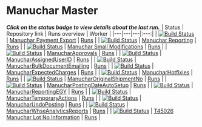 # Manuchar Master 
_**Click on the status badge to view details about the last run.**_ 
| Status | Repository link | Runs overview | Worker |
|---|---|---|:---:|
| [![Build Status](https://dev.azure.com/navertica/BusinessCentral/_apis/build/status%2FManuchar%2FMaster%2FManuchar%20Payment%20Export%20Master?repoName=Manuchar%20Payment%20Export&branchName=master)](https://dev.azure.com/navertica/BusinessCentral/_build/latest?definitionId=368&repoName=Manuchar%20Payment%20Export&branchName=master) | [Manuchar Payment Export](https://dev.azure.com/navertica/BusinessCentral/_git/Manuchar%20Payment%20Export) | [Runs](https://dev.azure.com/navertica/BusinessCentral/_build?definitionId=368) |
| [![Build Status](https://dev.azure.com/navertica/BusinessCentral/_apis/build/status%2FManuchar%2FMaster%2FManuchar%20Reporting%20Master?repoName=Manuchar%20Reporting&branchName=master)](https://dev.azure.com/navertica/BusinessCentral/_build/latest?definitionId=369&repoName=Manuchar%20Reporting&branchName=master) | [Manuchar Reporting](https://dev.azure.com/navertica/BusinessCentral/_git/Manuchar%20Reporting) | [Runs](https://dev.azure.com/navertica/BusinessCentral/_build?definitionId=369) | 
| [![Build Status](https://dev.azure.com/navertica/BusinessCentral/_apis/build/status%2FManuchar%2FMaster%2FManuchar%20Small%20Modifications%20Master?repoName=Manuchar%20Small%20Modifications&branchName=master)](https://dev.azure.com/navertica/BusinessCentral/_build/latest?definitionId=370&repoName=Manuchar%20Small%20Modifications&branchName=master) | [Manuchar Small Modifications](https://dev.azure.com/navertica/BusinessCentral/_git/Manuchar%20Small%20Modifications) | [Runs](https://dev.azure.com/navertica/BusinessCentral/_build?definitionId=370) | 
| [![Build Status](https://dev.azure.com/navertica/BusinessCentral/_apis/build/status%2FManuchar%2FMaster%2FManucharApprovals%20Master?repoName=ManucharApprovals&branchName=master)](https://dev.azure.com/navertica/BusinessCentral/_build/latest?definitionId=747&repoName=ManucharApprovals&branchName=master) | [ManucharApprovals](https://dev.azure.com/navertica/BusinessCentral/_git/ManucharApprovals) | [Runs](https://dev.azure.com/navertica/BusinessCentral/_build?definitionId=747) | 
| [![Build Status](https://dev.azure.com/navertica/BusinessCentral/_apis/build/status%2FManuchar%2FMaster%2FManucharAssignedUserID%20Master?repoName=ManucharAssignedUserID&branchName=master)](https://dev.azure.com/navertica/BusinessCentral/_build/latest?definitionId=371&repoName=ManucharAssignedUserID&branchName=master) | [ManucharAssignedUserID](https://dev.azure.com/navertica/BusinessCentral/_git/ManucharAssignedUserID) | [Runs](https://dev.azure.com/navertica/BusinessCentral/_build?definitionId=371) | 
| [![Build Status](https://dev.azure.com/navertica/BusinessCentral/_apis/build/status%2FManuchar%2FMaster%2FManucharBulkDocumentEmailing%20Master?repoName=ManucharBulkDocumentEmailing&branchName=master)](https://dev.azure.com/navertica/BusinessCentral/_build/latest?definitionId=276&repoName=ManucharBulkDocumentEmailing&branchName=master) | [ManucharBulkDocumentEmailing](https://dev.azure.com/navertica/BusinessCentral/_git/ManucharBulkDocumentEmailing) | [Runs](https://dev.azure.com/navertica/BusinessCentral/_build?definitionId=276) | 
| [![Build Status](https://dev.azure.com/navertica/BusinessCentral/_apis/build/status%2FManuchar%2FMaster%2FManucharExpectedCharges%20Master?repoName=ManucharExpectedCharges&branchName=master)](https://dev.azure.com/navertica/BusinessCentral/_build/latest?definitionId=225&repoName=ManucharExpectedCharges&branchName=master) | [ManucharExpectedCharges](https://dev.azure.com/navertica/BusinessCentral/_git/ManucharExpectedCharges) | [Runs](https://dev.azure.com/navertica/BusinessCentral/_build?definitionId=225) | 
| [![Build Status](https://dev.azure.com/navertica/BusinessCentral/_apis/build/status%2FManuchar%2FMaster%2FManucharHotfixies%20Master?repoName=ManucharHotfixies&branchName=master)](https://dev.azure.com/navertica/BusinessCentral/_build/latest?definitionId=1487&repoName=ManucharHotfixies&branchName=master) | [ManucharHotfixies](https://dev.azure.com/navertica/BusinessCentral/_git/ManucharHotfixies) | [Runs](https://dev.azure.com/navertica/BusinessCentral/_build?definitionId=1487) | 
| [![Build Status](https://dev.azure.com/navertica/BusinessCentral/_apis/build/status%2FManuchar%2FMaster%2FManucharOriginalShipmentNo%20Master?repoName=ManucharOriginalShipmentNo&branchName=master)](https://dev.azure.com/navertica/BusinessCentral/_build/latest?definitionId=372&repoName=ManucharOriginalShipmentNo&branchName=master) | [ManucharOriginalShipmentNo](https://dev.azure.com/navertica/BusinessCentral/_git/ManucharOriginalShipmentNo) | [Runs](https://dev.azure.com/navertica/BusinessCentral/_build?definitionId=372) | 
| [![Build Status](https://dev.azure.com/navertica/BusinessCentral/_apis/build/status%2FManuchar%2FMaster%2FManucharPostingDateAutoSetup%20Master?repoName=ManucharPostingDateAutoSetup&branchName=master)](https://dev.azure.com/navertica/BusinessCentral/_build/latest?definitionId=373&repoName=ManucharPostingDateAutoSetup&branchName=master) | [ManucharPostingDateAutoSetup](https://dev.azure.com/navertica/BusinessCentral/_git/ManucharPostingDateAutoSetup) | [Runs](https://dev.azure.com/navertica/BusinessCentral/_build?definitionId=373) | 
| [![Build Status](https://dev.azure.com/navertica/BusinessCentral/_apis/build/status%2FManuchar%2FMaster%2FManucharReportingEGY%20Master?repoName=ManucharReportingEGY&branchName=master)](https://dev.azure.com/navertica/BusinessCentral/_build/latest?definitionId=1994&repoName=ManucharReportingEGY&branchName=master) | [ManucharReportingEGY](https://dev.azure.com/navertica/BusinessCentral/_git/ManucharReportingEGY) | [Runs](https://dev.azure.com/navertica/BusinessCentral/_build?definitionId=1994) | 
| [![Build Status](https://dev.azure.com/navertica/BusinessCentral/_apis/build/status%2FManuchar%2FMaster%2FManucharTemporaryActions%20Master?repoName=ManucharTemporaryActions&branchName=master)](https://dev.azure.com/navertica/BusinessCentral/_build/latest?definitionId=940&repoName=ManucharTemporaryActions&branchName=master) | [ManucharTemporaryActions](https://dev.azure.com/navertica/BusinessCentral/_git/ManucharTemporaryActions) | [Runs](https://dev.azure.com/navertica/BusinessCentral/_build?definitionId=940) | 
| [![Build Status](https://dev.azure.com/navertica/BusinessCentral/_apis/build/status%2FManuchar%2FMaster%2FManucharUndoPosting%20Master?repoName=ManucharUndoPosting&branchName=master)](https://dev.azure.com/navertica/BusinessCentral/_build/latest?definitionId=1289&repoName=ManucharUndoPosting&branchName=master) | [ManucharUndoPosting](https://dev.azure.com/navertica/BusinessCentral/_git/ManucharUndoPosting) | [Runs](https://dev.azure.com/navertica/BusinessCentral/_build?definitionId=1289) | 
| [![Build Status](https://dev.azure.com/navertica/BusinessCentral/_apis/build/status%2FManuchar%2FMaster%2FManucharWhseAnalyticsReports%20Master?repoName=ManucharWhseAnalyticsReports&branchName=master)](https://dev.azure.com/navertica/BusinessCentral/_build/latest?definitionId=374&repoName=ManucharWhseAnalyticsReports&branchName=master) | [ManucharWhseAnalyticsReports](https://dev.azure.com/navertica/BusinessCentral/_git/ManucharWhseAnalyticsReports) | [Runs](https://dev.azure.com/navertica/BusinessCentral/_build?definitionId=374) | 
| [![Build Status](https://dev.azure.com/navertica/BusinessCentral/_apis/build/status%2FManuchar%2FMaster%2FT45026%20Manuchar%20Lot%20No%20Information%20Master?repoName=T45026%20Manuchar%20Lot%20No%20Information&branchName=master)](https://dev.azure.com/navertica/BusinessCentral/_build/latest?definitionId=375&repoName=T45026%20Manuchar%20Lot%20No%20Information&branchName=master) | [T45026 Manuchar Lot No Information](https://dev.azure.com/navertica/BusinessCentral/_git/T45026%20Manuchar%20Lot%20No%20Information) | [Runs](https://dev.azure.com/navertica/BusinessCentral/_build?definitionId=375) | 
